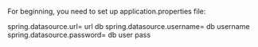 For beginning, you need to set up application.properties file: 

spring.datasource.url= url db
spring.datasource.username= db username
spring.datasource.password= db user pass 
